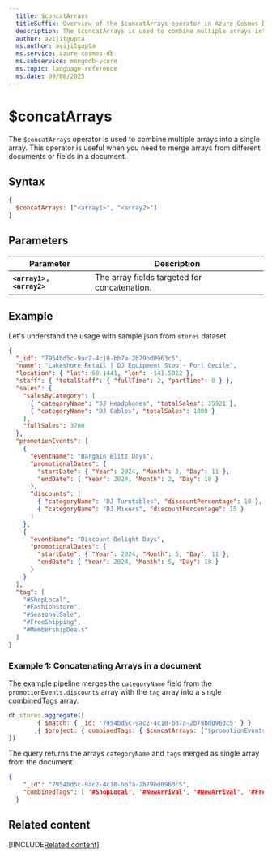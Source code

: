 ```yaml
---
  title: $concatArrays
  titleSuffix: Overview of the $concatArrays operator in Azure Cosmos DB for MongoDB (vCore)
  description: The $concatArrays is used to combine multiple arrays into a single array.
  author: avijitgupta
  ms.author: avijitgupta
  ms.service: azure-cosmos-db
  ms.subservice: mongodb-vcore
  ms.topic: language-reference
  ms.date: 09/08/2025
---
```


# $concatArrays

The `$concatArrays` operator is used to combine multiple arrays into a single array. This operator is useful when you need to merge arrays from different documents or fields in a document.

## Syntax

```javascript
{
  $concatArrays: ["<array1>", "<array2>"]
}
```

## Parameters

| Parameter | Description |
| --- | --- |
| **`<array1>, <array2>`**| The array fields targeted for concatenation.|

## Example

Let's understand the usage with sample json from `stores` dataset.

```json
{
  "_id": "7954bd5c-9ac2-4c10-bb7a-2b79bd0963c5",
  "name": "Lakeshore Retail | DJ Equipment Stop - Port Cecile",
  "location": { "lat": 60.1441, "lon": -141.5012 },
  "staff": { "totalStaff": { "fullTime": 2, "partTime": 0 } },
  "sales": {
    "salesByCategory": [
      { "categoryName": "DJ Headphones", "totalSales": 35921 },
      { "categoryName": "DJ Cables", "totalSales": 1000 }
    ],
    "fullSales": 3700
  },
  "promotionEvents": [
    {
      "eventName": "Bargain Blitz Days",
      "promotionalDates": {
        "startDate": { "Year": 2024, "Month": 3, "Day": 11 },
        "endDate": { "Year": 2024, "Month": 2, "Day": 18 }
      },
      "discounts": [
        { "categoryName": "DJ Turntables", "discountPercentage": 18 },
        { "categoryName": "DJ Mixers", "discountPercentage": 15 }
      ]
    },
    {
      "eventName": "Discount Delight Days",
      "promotionalDates": {
        "startDate": { "Year": 2024, "Month": 5, "Day": 11 },
        "endDate": { "Year": 2024, "Month": 5, "Day": 18 }
      }
    }
  ],
  "tag": [
    "#ShopLocal",
    "#FashionStore",
    "#SeasonalSale",
    "#FreeShipping",
    "#MembershipDeals"
  ]
}
```

### Example 1: Concatenating Arrays in a document

The example pipeline merges the `categoryName` field from the `promotionEvents.discounts` array with the `tag` array into a single combinedTags array.

```javascript
db.stores.aggregate([ 
        { $match: { _id: '7954bd5c-9ac2-4c10-bb7a-2b79bd0963c5' } }
       ,{ $project: { combinedTags: { $concatArrays: ["$promotionEvents.discounts.categoryName", "$tag"] } } }
])
```

The query returns the arrays `categoryName` and `tags` merged as single array from the document.

```json
{
    "_id": "7954bd5c-9ac2-4c10-bb7a-2b79bd0963c5",
    "combinedTags": [ '#ShopLocal', '#NewArrival', '#NewArrival', '#FreeShipping' ]
  }
```

## Related content

[!INCLUDE[Related content](../includes/related-content.md)]
